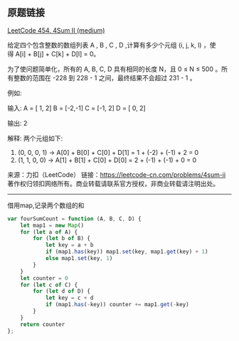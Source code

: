 ## 原题链接

[LeetCode 454. 4Sum II (medium)](https://leetcode-cn.com/problems/4sum-ii/)

给定四个包含整数的数组列表 A , B , C , D ,计算有多少个元组 (i, j, k, l) ，使得 A[i] + B[j] + C[k] + D[l] = 0。

为了使问题简单化，所有的 A, B, C, D 具有相同的长度 N，且 0 ≤ N ≤ 500 。所有整数的范围在 -228 到 228 - 1 之间，最终结果不会超过 231 - 1 。

例如:

输入:
A = [ 1, 2]
B = [-2,-1]
C = [-1, 2]
D = [ 0, 2]

输出:
2

解释:
两个元组如下:
1. (0, 0, 0, 1) -> A[0] + B[0] + C[0] + D[1] = 1 + (-2) + (-1) + 2 = 0
2. (1, 1, 0, 0) -> A[1] + B[1] + C[0] + D[0] = 2 + (-1) + (-1) + 0 = 0

来源：力扣（LeetCode）
链接：https://leetcode-cn.com/problems/4sum-ii
著作权归领扣网络所有。商业转载请联系官方授权，非商业转载请注明出处。

---

借用map,记录两个数组的和

```javascript
var fourSumCount = function (A, B, C, D) {
    let map1 = new Map()
    for (let a of A) {
        for (let b of B) {
            let key = a + b
            if (map1.has(key)) map1.set(key, map1.get(key) + 1)
            else map1.set(key, 1)
        }
    }
    let counter = 0
    for (let c of C) {
        for (let d of D) {
            let key = c + d
            if (map1.has(-key)) counter += map1.get(-key)
        }
    }
    return counter
};
```